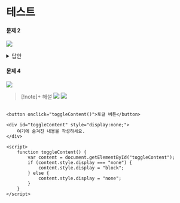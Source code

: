 # 테스트



#### 문제 2

![](https://i.imgur.com/faUEbyk.png)

<details>

<summary>답안 </summary>

\[!note]+ ![](https://i.imgur.com/tDzr4Ou.png)



</details>





#### 문제 4

![](https://i.imgur.com/WB3Ex3n.png)

> \[!note]+ 해설 ![](https://i.imgur.com/H5C6pxu.png) ![](https://i.imgur.com/VKQDLd0.png)

```

<button onclick="toggleContent()">토글 버튼</button>

<div id="toggleContent" style="display:none;">
    여기에 숨겨진 내용을 작성하세요.
</div>

<script>
    function toggleContent() {
        var content = document.getElementById("toggleContent");
        if (content.style.display === "none") {
            content.style.display = "block";
        } else {
            content.style.display = "none";
        }
    }
</script>
```






